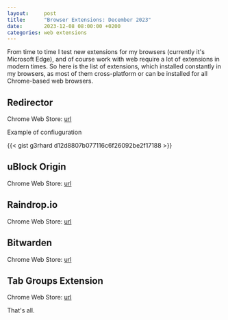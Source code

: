 ```yaml
---
layout:     post
title:      "Browser Extensions: December 2023"
date:       2023-12-08 08:00:00 +0200
categories: web extensions
---
```


From time to time I test new extensions for my browsers (currently it's Microsoft Edge), and of course work with web require a lot of extensions in modern times. So here is the list of extensions, which installed constantly in my browsers, as most of them cross-platform or can be installed for all Chrome-based web browsers.

## Redirector

Chrome Web Store: [url](https://chromewebstore.google.com/detail/redirector/ocgpenflpmgnfapjedencafcfakcekcd)

Example of confiuguration

{{< gist g3rhard d12d8807b077116c6f26092be2f17188 >}}

## uBlock Origin

Chrome Web Store: [url](https://chromewebstore.google.com/detail/ublock-origin/cjpalhdlnbpafiamejdnhcphjbkeiagm)

## Raindrop.io

Chrome Web Store: [url](https://chromewebstore.google.com/detail/raindropio/ldgfbffkinooeloadekpmfoklnobpien)

## Bitwarden

Chrome Web Store: [url](https://chromewebstore.google.com/detail/bitwarden-password-manage/nngceckbapebfimnlniiiahkandclblb)

## Tab Groups Extension

Chrome Web Store: [url](https://chromewebstore.google.com/detail/tab-groups-extension/nplimhmoanghlebhdiboeellhgmgommi)

That's all.
